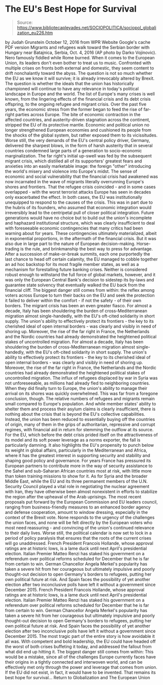 # The EU's Best Hope for Survival

> Source: https://www.bibliotecapleyades.net/SOCIOPOLITICA/sociopol_globalization_eu226.htm

by Judah Grunstein October 12, 2016
from WPR Website
Google's cache PDF version
Migrants and refugees
walk toward the Serbian border with Hungary near Batajnica,
Serbia, Oct. 4, 2016
(AP photo by Darko Vojinovic).
Nero famously fiddled while Rome burned.
When it comes to the European Union, its leaders don't even bother to treat us to music.
Confronted with multiple crises on fronts both external and domestic, they seem content to drift nonchalantly toward the abyss. The question is not so much whether the EU as we know it will survive; it is already irrevocably altered by Brexit.
The question is whether the ideals that the union has historically championed will continue to have any relevance in today's political landscape in Europe and the world. The list of Europe's many crises is well known, from the lingering effects of the financial crisis and its debt crisis offspring, to the ongoing refugee and migrant crisis. Over the past five years, the economic stress from the former began to feed the rise of far-right parties across Europe.
The bite of economic contraction in the affected countries, and austerity-driven stagnation across the continent, stripped the EU of its protective mantle.
Economic and political union no longer strengthened European economies and cushioned its people from the shocks of the global system, but rather exposed them to its vicissitudes.
Worse still, the very demands of the EU's central policy driver, Germany, delivered the sharpest blows, in the form of harsh austerity that in several countries condemned large parts of a generation to socio-economic marginalization. The far right's initial up-swell was fed by the subsequent migrant crisis, which distilled all of its supporters' greatest fears and anxieties into an easily marketable image: the foreign "other" introducing the world's misery and violence into Europe's midst.
The sense of economic and social vulnerability that the financial crisis had awakened was now incarnated in the wave of migrants literally overrunning Europe's shores and frontiers. That the refugee crisis coincided - and in some cases overlapped - with the worst terrorist attacks Europe has seen in decades only exacerbated the effect. In both cases, the EU was institutionally unequipped to respond to the causes of the crisis.
This was in part due to the hubris of its founders, who assumed that economic integration would irreversibly lead to the centripetal pull of closer political integration. Future generations would have no choice but to build out the union's incomplete and haphazard institutional structure, which was clearly insufficient to deal with foreseeable economic contingencies that many critics had been warning about for years.
These contingencies ultimately materialized, albeit in exponential proportions, in the aftermath of the financial crisis. But it was also due in large part to the nature of European decision-making. Horse-trading is the rule, and brinkmanship the best way to press for advantage.
After a succession of make-or-break summits, each one purportedly the last chance to head off certain calamity, the EU managed to cobble together an ad hoc backstop for its most fragile member states, as well as a mechanism for forestalling future banking crises.
Neither is considered robust enough to withstand the full force of global markets, however, and it was only the European Central Bank's decision to sidestep its by-laws and guarantee state solvency that eventually walked the EU back from the financial cliff. The biggest danger still comes from within:
the reflex among voters across Europe to turn their backs on the EU and seek the protection it failed to deliver within the comfort - if not the safety - of their own borders.
The migrant crisis has been an even greater fiasco.
For almost a decade, Italy has been shouldering the burden of cross-Mediterranean migration almost single-handedly, with the EU's oft-cited solidarity in short supply. The union's ability to effectively protect its frontiers - the key to its cherished ideal of open internal borders - was clearly and visibly in need of shoring up. Moreover, the rise of the far right in France, the Netherlands and the Nordic countries had already demonstrated the heightened political stakes of uncontrolled migration.
For almost a decade, Italy has been shouldering the burden of cross-Mediterranean migration almost single-handedly, with the EU's oft-cited solidarity in short supply.
The union's ability to effectively protect its frontiers - the key to its cherished ideal of open internal borders - was clearly and visibly in need of shoring up.
Moreover, the rise of the far right in France, the Netherlands and the Nordic countries had already demonstrated the heightened political stakes of uncontrolled migration.
The influx of refugees displaced by war in Syria was not unforeseeable, as millions had already fled to neighboring countries.
When they did finally turn to Europe, the union's ability to manage their arrival on its shores was quickly overwhelmed. This was far from a foregone conclusion, though. The relative numbers of refugees and migrants remain small compared to Europe's population.
And while member states' ability to shelter them and process their asylum claims is clearly insufficient, there is nothing about the crisis that is beyond the EU's collective capabilities. Instead, the union has been reduced to essentially buying off the countries of origin, many of them in the grips of authoritarian, repressive and corrupt regimes, with financial aid in return for stemming the outflow at its source.
For the EU, which before the debt crisis prided itself on the attractiveness of its model and its soft power leverage as a norms exporter, the fall is particularly damning. It also highlights the EU's propensity to punch below its weight in global affairs, particularly in the Mediterranean and Africa, where it has the greatest interest in supporting security and stability and shaping good policy and governance.
For years France has pressured its European partners to contribute more in the way of security assistance to the Sahel and sub-Saharan African countries most at risk, with little more than token training missions to show for it.
As for Syria and the broader Middle East, while the EU and its three permanent members of the U.N. Security Council played a vital role in negotiating the nuclear agreement with Iran, they have otherwise been almost nonexistent in efforts to stabilize the region after the upheaval of the Arab uprisings. The most recent proposals put forward by the European Commission and EU leaders council, ranging from business-friendly measures to an enhanced border agency and defense cooperation, amount to window dressing, especially in the context of the Brexit vote.
None responds to the urgency of the challenges the union faces, and none will be felt directly by the European voters who most need reassuring - and convincing of the union's continued relevance to their daily lives. Worse still, the political calendar is now set to lock in a period of policy paralysis that ensures that the roots of the current crises will go unaddressed.
French President Francois Hollande, whose approval ratings are at historic lows, is a lame duck until next April's presidential election. Italian Premier Matteo Renzi has staked his government on a referendum over political reforms scheduled for December that he is far from certain to win. German Chancellor Angela Merkel's popularity has taken a severe hit from her courageous but ultimately impulsive and poorly thought-out decision to open Germany's borders to refugees, putting her own political future at risk. And Spain faces the possibility of yet another election after two inconclusive polls have left it without a government since December 2015.
French President Francois Hollande, whose approval ratings are at historic lows, is a lame duck until next April's presidential election.
Italian Premier Matteo Renzi has staked his government on a referendum over political reforms scheduled for December that he is far from certain to win.
German Chancellor Angela Merkel's popularity has taken a severe hit from her courageous but ultimately impulsive and poorly thought-out decision to open Germany's borders to refugees, putting her own political future at risk.
And Spain faces the possibility of yet another election after two inconclusive polls have left it without a government since December 2015.
The most tragic part of the entire story is how avoidable it all was.
With competent and bold leadership, the EU could have headed off the worst of both crises buffeting it today, and addressed the fallout from what did end up hitting it.
The biggest danger still comes from within:
This would be a mistake, since all of the challenges Europe currently faces have their origins in a tightly connected and interwoven world, and can be effectively met only through the power and leverage that comes from union.
If the EU did not exist, in fact, it would have to be invented.
That remains its best hope for survival...
Return to Globalization and The European Union

